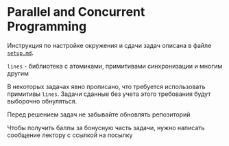 # Parallel and Concurrent Programming

Инструкция по настройке окружения и сдачи задач описана в файле [`setup.md`](./docs/setup.md).

`lines` - библиотека с атомиками, примитивами синхронизации и многим другим

В некоторых задачах явно прописано, что требуется использовать примитивы `lines`. Задачи сданные без учета этого требования будут выборочно обнуляться.

Перед решением задач не забывайте обновлять репозиторий

Чтобы получить баллы за бонусную часть задачи, нужно написать сообщение лектору с ссылкой на посылку
